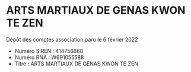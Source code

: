 # ARTS MARTIAUX DE GENAS KWON TE ZEN
Dépôt des comptes association paru le 6 février 2022

- Numéro SIREN : 414756668
- Numéro RNA : W691055588
- Titre : ARTS MARTIAUX DE GENAS KWON TE ZEN